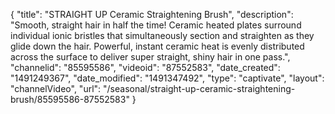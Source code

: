 {
    "title": "STRAIGHT UP Ceramic Straightening Brush",
    "description": "Smooth, straight hair in half the time!  Ceramic heated plates surround individual ionic bristles that simultaneously section and straighten as they glide down the hair. Powerful, instant ceramic heat is evenly distributed across the surface to deliver super straight, shiny hair in one pass.",
    "channelid": "85595586",
    "videoid": "87552583",
    "date_created": "1491249367",
    "date_modified": "1491347492",
    "type": "captivate",
    "layout": "channelVideo",
    "url": "\/seasonal\/straight-up-ceramic-straightening-brush\/85595586-87552583"
}